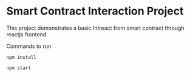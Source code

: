 # Smart Contract Interaction Project

This project demonstrates a basic Intreact from smart contract through reactjs frontend

Commands to run

```shell
npm install

npm start
```
